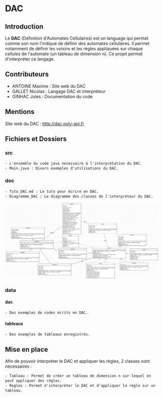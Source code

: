 # DAC

## Introduction

Le **DAC** (Définition d'Automates Cellulaires) est un language qui permet comme son nom l'indique de définir des automates cellulaires. Il permet notamment de définir les voisins et les règles appliquées sur chaque cellules de l'automate (un tableau de dimension n).
Ce projet permet d'interpréter ce langage.

## Contributeurs 

- ANTOINE Maxime : Site web du DAC
- GALLET Nicolas : Langage DAC et interpréteur
- GINHAC Jules : Documentation du code

## Mentions

Site web du DAC : http://dac.poly-api.fr

## Fichiers et Dossiers

### src
    - L'ensemble du code java necessaire à l'interprétation du DAC.
    - Main.java : Divers exemples d'utilisations du DAC.

### doc
    - Tuto_DAC.md : Le tuto pour écrire en DAC.
    - Diagramme_DAC : Le diagramme des classes de l'interpréteur du DAC.
![Diagramme des classes](https://github.com/NiCoutG/DAC/blob/main/doc/Diagramme_DAC.png?raw=true)

### data
#### dac
    - Des exemples de codes écrits en DAC.

#### tableaux
    - Des exemples de tableaux enregistrés.

## Mise en place

Afin de pouvoir interpréter le DAC et appliquer les règles, 2 classes sont nécessaires :

    - Tableau : Permet de créer un tableau de dimension n sur lequel on peut appliquer des règles.
    - Regles : Permet d'interpréter le DAC et d'appliquer la règle sur un tableau.


